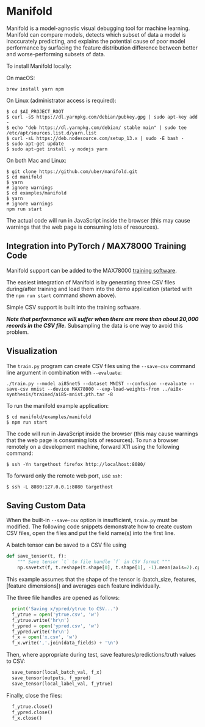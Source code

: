 # Manifold

Manifold is a model-agnostic visual debugging tool for machine learning. Manifold can compare models, detects which subset of data a model is inaccurately predicting, and explains the potential cause of poor model performance by surfacing the feature distribution difference between better and worse-performing subsets of data.

To install Manifold locally:

On macOS:

```shell
brew install yarn npm
```

On Linux (administrator access is required):

```shell
$ cd $AI_PROJECT_ROOT
$ curl -sS https://dl.yarnpkg.com/debian/pubkey.gpg | sudo apt-key add -
$ echo "deb https://dl.yarnpkg.com/debian/ stable main" | sudo tee /etc/apt/sources.list.d/yarn.list
$ curl -sL https://deb.nodesource.com/setup_13.x | sudo -E bash -
$ sudo apt-get update
$ sudo apt-get install -y nodejs yarn
```

On both Mac and Linux:

```shell
$ git clone https://github.com/uber/manifold.git
$ cd manifold
$ yarn
# ignore warnings
$ cd examples/manifold
$ yarn
# ignore warnings
npm run start
```

The actual code will run in JavaScript inside the browser (this may cause warnings that the web page is consuming lots of resources).

## Integration into PyTorch / MAX78000 Training Code

Manifold support can be added to the MAX78000 [training software](https://github.com/analogdevicesinc/ai8x-training).

The easiest integration of Manifold is by generating three CSV files during/after training and load them into the demo application (started with the `npm run start` command shown above).

Simple CSV support is built into the training software.

***Note that performance will suffer when there are more than about 20,000 records in the CSV file.*** Subsampling the data is one way to avoid this problem.

## Visualization

The `train.py` program can create CSV files using the `--save-csv` command line argument in combination with `--evaluate`:

```shell
./train.py --model ai85net5 --dataset MNIST --confusion --evaluate --save-csv mnist --device MAX78000 --exp-load-weights-from ../ai8x-synthesis/trained/ai85-mnist.pth.tar -8
```

To run the manifold example application:

```shell
$ cd manifold/examples/manifold
$ npm run start
```

The code will run in JavaScript inside the browser (this may cause warnings that the web page is consuming lots of resources). To run a browser remotely on a development machine, forward X11 using the following command:

```shell
$ ssh -Yn targethost firefox http://localhost:8080/
```

To forward only the remote web port, use `ssh`:

```shell
$ ssh -L 8080:127.0.0.1:8080 targethost
```

## Saving Custom Data

When the built-in `--save-csv` option is insufficient, `train.py` must be modified. The following code snippets demonstrate how to create custom CSV files, open the files and put the field name(s) into the first line.

A batch tensor can be saved to a CSV file using

```python
def save_tensor(t, f):
    """ Save tensor `t` to file handle `f` in CSV format """
    np.savetxt(f, t.reshape(t.shape[0], t.shape[1], -1).mean(axis=2).cpu().numpy(), delimiter=",")
```

This example assumes that the shape of the tensor is (batch_size, features, [feature dimensions]) and averages each feature individually.

The three file handles are opened as follows:

```python
  print('Saving x/ypred/ytrue to CSV...')
  f_ytrue = open('ytrue.csv', 'w')
  f_ytrue.write('hr\n')
  f_ypred = open('ypred.csv', 'w')
  f_ypred.write('hr\n')
  f_x = open('x.csv', 'w')
  f_x.write(','.join(data_fields) + '\n')
```

Then, where appropriate during test, save features/predictions/truth values to CSV:

```python
  save_tensor(local_batch_val, f_x)
  save_tensor(outputs, f_ypred)
  save_tensor(local_label_val, f_ytrue)
```

Finally, close the files:

```python
  f_ytrue.close()
  f_ypred.close()
  f_x.close()
```

